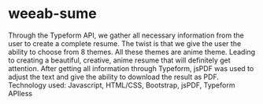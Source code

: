 # weeab-sume
Through the Typeform API, we gather all necessary information from the user to create a complete resume. The twist is that we give the user the ability to choose from 8 themes. All these themes are anime theme. Leading to creating a beautiful, creative, anime resume that will definitely get attention.   After getting all information through Typeform, jsPDF was used to adjust the text and give the ability to download the result as PDF.   Technology used: Javascript, HTML/CSS, Bootstrap, jsPDF, Typeform APIless
